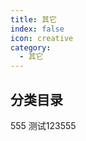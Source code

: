 ```yaml
---
title: 其它
index: false
icon: creative
category:
  - 其它
---
```


## 分类目录
555
测试123555
<ArticlesMenu />
